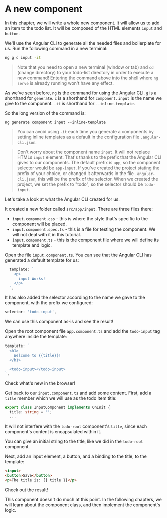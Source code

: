 # A new component

In this chapter, we will write a whole new component. It will allow us to add an item to the todo list. It will be composed of the HTML elements `input` and `button`.

We'll use the Angular CLI to generate all the needed files and boilerplate for us. Run the following command in a new terminal:

```cmd
ng g c input -it
```

> Note that you need to open a new terminal (window or tab) and `cd` (change
> directory) to your todo-list directory in order to execute a new command!
> Entering the command above into the shell where `ng serve` is already running
> won't have any effect.

As we've seen before, `ng` is the command for using the Angular CLI. `g` is a shorthand for `generate`. `c` is a shorthand for `component`. `input` is the name we give to the component. `-it` is shorthand for `--inline-template`.

So the long version of the command is:

```
ng generate component input --inline-template
```

> You can avoid using `-it` each time you generate a components by setting inline templates as a default in the configuration file `.angular-cli.json`.

> Don't worry about the component name `input`. It will not replace HTMLs `input` element. That's thanks to the prefix that the Angular CLI gives to our components. The default prefix is `app`, so the component selector would be `app-input`. If you've created the project stating the prefix of your choice, or changed it afterwards in the file `.angular-cli.json`, this will be the prefix of the selector. When we created the project, we set the prefix to "todo", so the selector should be `todo-input`.

Let's take a look at what the Angular CLI created for us.

It created a new folder called `src/app/input`. There are three files there:

* `input.component.css` - this is where the style that's specific to the component will be placed.
* `input.component.spec.ts` - this is a file for testing the component. We will not deal with it in this tutorial.
* `input.component.ts` - this is the component file where we will define its template and logic.

Open the file `input.component.ts`. You can see that the Angular CLI has generated a default template for us:

```ts
  template: `
    <p>
      input Works!
    </p>
  `,
```

It has also added the selector according to the name we gave to the component, with the prefix we configured:

```ts
selector: 'todo-input',
```

We can use this component as-is and see the result!

Open the root component file `app.component.ts` and add the `todo-input` tag anywhere inside the template:

```ts
template: `
  <h1>
    Welcome to {{title}}!
  </h1>

  <todo-input></todo-input>
`,
```

Check what's new in the browser!

Get back to our `input.component.ts` and add some content. First, add a `title` member which we will use as the todo item title:

```ts
export class InputComponent implements OnInit {
  title: string = '';
  ...
```

It will not interfere with the `todo-root` component's `title`, since each component's content is encapsulated within it.

You can give an initial string to the title, like we did in the `todo-root` component.

Next, add an input element, a button, and a binding to the title, to the template:

```html
<input>
<button>Save</button>
<p>The title is: {{ title }}</p>
```

Check out the result!

This component doesn't do much at this point. In the following chapters, we will learn about the component class, and then implement the component's logic.


